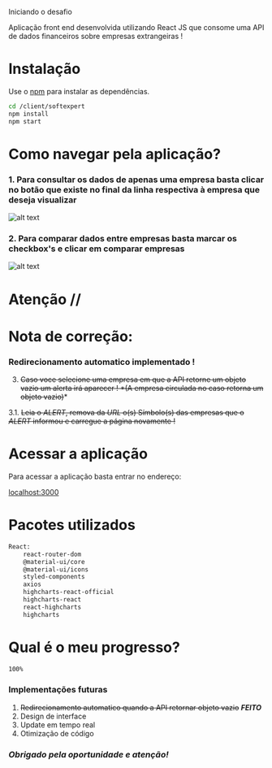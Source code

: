 Iniciando o desafio

Aplicação front end desenvolvida utilizando React JS que consome uma API de dados financeiros sobre empresas extrangeiras !

# Instalação

Use o [npm](https://www.npmjs.com/) para instalar as dependências.

```bash
cd /client/softexpert
npm install
npm start
```

# Como navegar pela aplicação?

### **1. Para consultar os dados de apenas uma empresa basta clicar no botão que existe no final da linha respectiva à empresa que deseja visualizar**

![alt text](https://i.imgur.com/9BYrAw1.png)

### **2. Para comparar dados entre empresas basta marcar os checkbox's e clicar em comparar empresas**

![alt text](https://i.imgur.com/dHE7Dv4.png)

# Atenção // 
# Nota de correção: 
### **Redirecionamento automatico implementado !**

3. ~~Caso voce selecione uma empresa em que a API retorne um objeto vazio um alerta irá aparecer ! *(A empresa circulada no caso retorna um objeto vazio)~~*


3.1. ~~Leia o *ALERT*, remova da *URL* o(s) Símbolo(s) das empresas que o *ALERT* informou e carregue a página novamente !~~

# Acessar a aplicação
Para acessar a aplicação basta entrar no endereço:

[localhost:3000](http://localhost:3000)



# Pacotes utilizados
```bash
React:
    react-router-dom
    @material-ui/core 
    @material-ui/icons
    styled-components 
    axios 
    highcharts-react-official 
    highcharts-react 
    react-highcharts 
    highcharts 
```

# Qual é o meu progresso?
```bash
100%
```

### Implementações futuras
1. ~~Redirecionamento automatico quando a API retornar objeto vazio~~  ***FEITO***
2. Design de interface
3. Update em tempo real
4. Otimização de código



### ***Obrigado pela oportunidade e atenção!***
